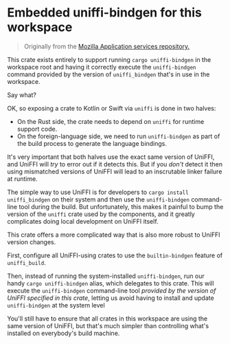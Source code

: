 # Embedded uniffi-bindgen for this workspace

> Originally from the [Mozilla Application services repository.](https://github.com/mozilla/application-services/tree/a55841fd580397a20a329ebf3b2dae0820ef888c/tools/embedded-uniffi-bindgen)

This crate exists entirely to support running `cargo uniffi-bindgen` in the workspace
root and having it correctly execute the `uniffi-bindgen` command provided by the
version of `uniffi_bindgen` that's in use in the workspace.

Say what?

OK, so exposing a crate to Kotlin or Swift via `uniffi` is done in two halves:

* On the Rust side, the crate needs to depend on `uniffi` for runtime support code.
* On the foreign-language side, we need to run `uniffi-bindgen` as part of the build
  process to generate the language bindings.

It's very important that both halves use the exact same version of UniFFI, and UniFFI
will *try* to error out if it detects this. But if you *don't* detect it then using
mismatched versions of UniFFI will lead to an inscrutable linker failure at runtime.

The simple way to use UniFFI is for developers to `cargo install uniffi_bindgen`
on their system and then use the `uniffi-bindgen` command-line tool during the build.
But unfortunately, this makes it painful to bump the version of the `uniffi` crate
used by the components, and it greatly complicates doing local development on UniFFI
itself.

This crate offers a more complicated way that is also more robust to UniFFI version
changes.

First, configure all UniFFI-using crates to use the `builtin-bindgen` feature
of `uniffi_build`.

Then, instead of running the system-installed `uniffi-bindgen`, run our handy
`cargo uniffi-bindgen` alias, which delegates to this crate. This will execute
the `uniffi-bindgen` command-line tool *provided by the version of UniFFI specified
in this crate*, letting us avoid having to install and update `uniffi-bindgen` at
the system level

You'll still have to ensure that all crates in this workspace are using the
same version of UniFFI, but that's much simpler than controlling what's installed
on everybody's build machine.
